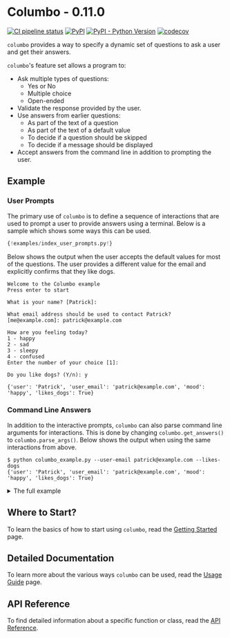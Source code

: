 # Columbo - 0.11.0

[![CI pipeline status](https://github.com/wayfair-incubator/columbo/workflows/CI/badge.svg?branch=main)][ci]
[![PyPI](https://img.shields.io/pypi/v/columbo)][pypi]
[![PyPI - Python Version](https://img.shields.io/pypi/pyversions/columbo)][pypi]
[![codecov](https://codecov.io/gh/wayfair-incubator/columbo/branch/main/graph/badge.svg)][codecov]

`columbo` provides a way to specify a dynamic set of questions to ask a user and get their answers.

`columbo`'s feature set allows a program to:

* Ask multiple types of questions:
    * Yes or No
    * Multiple choice
    * Open-ended
* Validate the response provided by the user.
* Use answers from earlier questions:
    * As part of the text of a question
    * As part of the text of a default value
    * To decide if a question should be skipped
    * To decide if a message should be displayed
* Accept answers from the command line in addition to prompting the user.

## Example

### User Prompts

The primary use of `columbo` is to define a sequence of interactions that are used to prompt a user to provide answers
using a terminal. Below is a sample which shows some ways this can be used.

```python
{!examples/index_user_prompts.py!}
```

Below shows the output when the user accepts the default values for most of the questions. The user provides a different
value for the email and explicitly confirms that they like dogs.

```text
Welcome to the Columbo example
Press enter to start
 
What is your name? [Patrick]:

What email address should be used to contact Patrick? [me@example.com]: patrick@example.com

How are you feeling today?
1 - happy
2 - sad
3 - sleepy
4 - confused
Enter the number of your choice [1]:

Do you like dogs? (Y/n): y

{'user': 'Patrick', 'user_email': 'patrick@example.com', 'mood': 'happy', 'likes_dogs': True}
```

### Command Line Answers

In addition to the interactive prompts, `columbo` can also parse command line arguments for interactions. This is done by
changing `columbo.get_answers()` to `columbo.parse_args()`. Below shows the output when using the same interactions from above.

```shell
$ python columbo_example.py --user-email patrick@example.com --likes-dogs
{'user': 'Patrick', 'user_email': 'patrick@example.com', 'mood': 'happy', 'likes_dogs': True}
```

<details>
    <summary>The full example</summary>

```python
{!examples/index_command_line_answers.py!}
```
</details>

## Where to Start?

To learn the basics of how to start using `columbo`, read the [Getting Started][getting-started] page.

## Detailed Documentation

To learn more about the various ways `columbo` can be used, read the [Usage Guide][usage-guide] page.

## API Reference

To find detailed information about a specific function or class, read the [API Reference][api-reference].

[ci]: https://github.com/wayfair-incubator/columbo/actions
[pypi]: https://pypi.org/project/columbo/
[codecov]: https://codecov.io/gh/wayfair-incubator/columbo
[getting-started]: getting-started.md
[usage-guide]: usage-guide/fundamentals.md
[api-reference]: api.md
